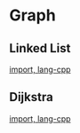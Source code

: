 # Graph

## Linked List

[import, lang-cpp](graph_llist.hpp)

## Dijkstra

[import, lang-cpp](dijkstra.cpp)
